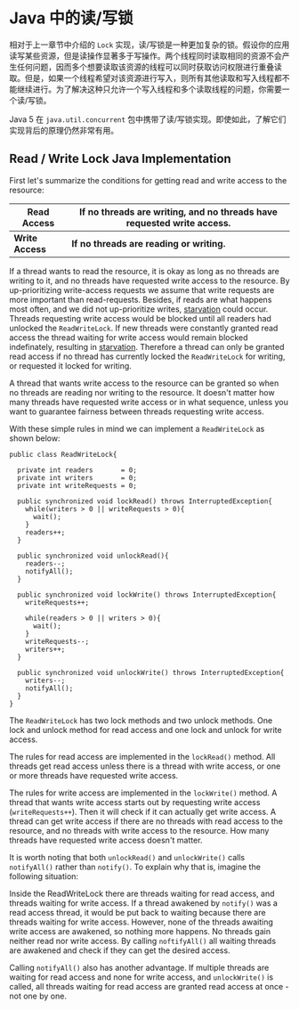 # Java 中的读/写锁

相对于上一章节中介绍的 `Lock` 实现，读/写锁是一种更加复杂的锁。假设你的应用读写某些资源，但是读操作显著多于写操作。两个线程同时读取相同的资源不会产生任何问题，因而多个想要读取该资源的线程可以同时获取访问权限进行重叠读取。但是，如果一个线程希望对该资源进行写入，则所有其他读取和写入线程都不能继续进行。为了解决这种只允许一个写入线程和多个读取线程的问题，你需要一个读/写锁。

Java 5 在 `java.util.concurrent` 包中携带了读/写锁实现。即使如此，了解它们实现背后的原理仍然非常有用。

## Read / Write Lock Java Implementation

First let's summarize the conditions for getting read and write access to the resource:

| **Read Access**  | If no threads are writing, and no threads have requested write access. |
| ---------------- | ------------------------------------------------------------ |
| **Write Access** | **If no threads are reading or writing.**                    |

If a thread wants to read the resource, it is okay as long as no threads are writing to it, and no threads have requested write access to the resource. By up-prioritizing write-access requests we assume that write requests are more important than read-requests. Besides, if reads are what happens most often, and we did not up-prioritize writes, [starvation](http://tutorials.jenkov.com/java-concurrency/starvation-and-fairness.html) could occur. Threads requesting write access would be blocked until all readers had unlocked the `ReadWriteLock`. If new threads were constantly granted read access the thread waiting for write access would remain blocked indefinately, resulting in [starvation](http://tutorials.jenkov.com/java-concurrency/starvation-and-fairness.html). Therefore a thread can only be granted read access if no thread has currently locked the `ReadWriteLock` for writing, or requested it locked for writing.

A thread that wants write access to the resource can be granted so when no threads are reading nor writing to the resource. It doesn't matter how many threads have requested write access or in what sequence, unless you want to guarantee fairness between threads requesting write access.

With these simple rules in mind we can implement a `ReadWriteLock` as shown below:

```
public class ReadWriteLock{

  private int readers       = 0;
  private int writers       = 0;
  private int writeRequests = 0;

  public synchronized void lockRead() throws InterruptedException{
    while(writers > 0 || writeRequests > 0){
      wait();
    }
    readers++;
  }

  public synchronized void unlockRead(){
    readers--;
    notifyAll();
  }

  public synchronized void lockWrite() throws InterruptedException{
    writeRequests++;

    while(readers > 0 || writers > 0){
      wait();
    }
    writeRequests--;
    writers++;
  }

  public synchronized void unlockWrite() throws InterruptedException{
    writers--;
    notifyAll();
  }
}
```

The `ReadWriteLock` has two lock methods and two unlock methods. One lock and unlock method for read access and one lock and unlock for write access.

The rules for read access are implemented in the `lockRead()` method. All threads get read access unless there is a thread with write access, or one or more threads have requested write access.

The rules for write access are implemented in the `lockWrite()` method. A thread that wants write access starts out by requesting write access (`writeRequests++`). Then it will check if it can actually get write access. A thread can get write access if there are no threads with read access to the resource, and no threads with write access to the resource. How many threads have requested write access doesn't matter.

It is worth noting that both `unlockRead()` and `unlockWrite()` calls `notifyAll()` rather than `notify()`. To explain why that is, imagine the following situation:

Inside the ReadWriteLock there are threads waiting for read access, and threads waiting for write access. If a thread awakened by `notify()` was a read access thread, it would be put back to waiting because there are threads waiting for write access. However, none of the threads awaiting write access are awakened, so nothing more happens. No threads gain neither read nor write access. By calling `noftifyAll()` all waiting threads are awakened and check if they can get the desired access.

Calling `notifyAll()` also has another advantage. If multiple threads are waiting for read access and none for write access, and `unlockWrite()` is called, all threads waiting for read access are granted read access at once - not one by one.